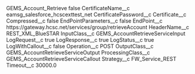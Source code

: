 <?xml version="1.0" encoding="UTF-8"?>
<CustomMetadata xmlns="http://soap.sforce.com/2006/04/metadata" xmlns:xsi="http://www.w3.org/2001/XMLSchema-instance" xmlns:xsd="http://www.w3.org/2001/XMLSchema">
    <label>GEMS_Account_Retrieve</label>
    <protected>false</protected>
    <values>
        <field>CertificateName__c</field>
        <value xsi:type="xsd:string">eamsg_salesforce_hcscexttest_net</value>
    </values>
    <values>
        <field>CertificatePassword__c</field>
        <value xsi:nil="true"/>
    </values>
    <values>
        <field>Certificate__c</field>
        <value xsi:nil="true"/>
    </values>
    <values>
        <field>Compressed__c</field>
        <value xsi:type="xsd:boolean">false</value>
    </values>
    <values>
        <field>EndPointParameters__c</field>
        <value xsi:type="xsd:boolean">false</value>
    </values>
    <values>
        <field>EndPoint__c</field>
        <value xsi:type="xsd:string">https://gateway.hcsc.net/services/group/retrieveAccount</value>
    </values>
    <values>
        <field>HeaderName__c</field>
        <value xsi:type="xsd:string">REST_XML_BlueSTAR</value>
    </values>
    <values>
        <field>InputClass__c</field>
        <value xsi:type="xsd:string">GEMS_AccountRetrieveServiceInput</value>
    </values>
    <values>
        <field>LogRequest__c</field>
        <value xsi:type="xsd:boolean">true</value>
    </values>
    <values>
        <field>LogResponse__c</field>
        <value xsi:type="xsd:boolean">true</value>
    </values>
    <values>
        <field>LogStatus__c</field>
        <value xsi:type="xsd:boolean">true</value>
    </values>
    <values>
        <field>LogWithCallout__c</field>
        <value xsi:type="xsd:boolean">false</value>
    </values>
    <values>
        <field>Operation__c</field>
        <value xsi:type="xsd:string">POST</value>
    </values>
    <values>
        <field>OutputClass__c</field>
        <value xsi:type="xsd:string">GEMS_AccountRetrieveServiceOutput</value>
    </values>
    <values>
        <field>ProcessingClass__c</field>
        <value xsi:type="xsd:string">GEMS_AccountRetrieveServiceCallout</value>
    </values>
    <values>
        <field>Strategy__c</field>
        <value xsi:type="xsd:string">FW_Service_REST</value>
    </values>
    <values>
        <field>Timeout__c</field>
        <value xsi:type="xsd:double">30000.0</value>
    </values>
</CustomMetadata>

